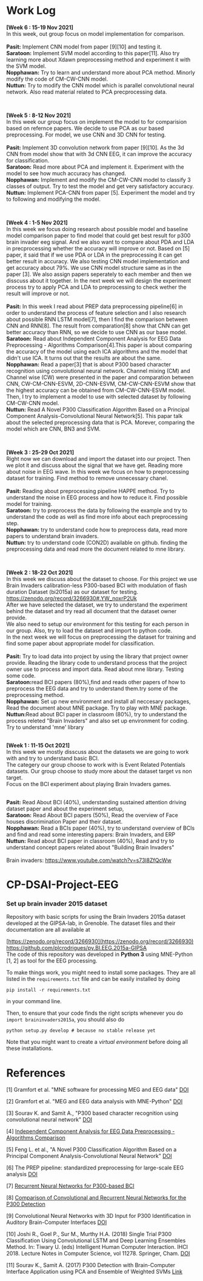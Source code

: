 
# Work Log

<b> [Week 6 : 15-19 Nov 2021]</b> <br>
In this week, out group focus on model implementation for comparison.
<br> <br>
<b>Pasit:</b> Implement CNN model from paper [9][10] and testing it. <br>
<b>Saratoon:</b> Implement SVM model according to this paper[11]. Also try learning more about Xdawn preprocessing method and experiment it with the SVM model. <br>
<b>Nopphawan:</b> Try to learn and understand more about PCA method. Minorly modify the code of CM-CW-CNN model. <br>
<b>Nuttun:</b> Try to modify the CNN model which is parallel convolutional neural network. Also read material related to PCA precprocessing data.  <br>

<br>

<b> [Week 5 : 8-12 Nov 2021]</b> <br>
In this week our group focus on implement the model to for comparision based on refernce papers. We decide to use PCA as our based preprocessing. For model, we use CNN and 3D CNN for testing.<br> <br>
<b>Pasit:</b> Implement 3D convolution network from paper [9][10]. As the 3d CNN from model show that with 3d CNN EEG, it can improve the accuracy for classification.<br>
<b>Saratoon:</b>  Read more about PCA and implement it. Experiment with the model to see how much accuracy has changed.<br>
<b>Nopphawan:</b> Implement and modify the CM-CW-CNN model to classify 3 classes of output. Try to test the model and get very satisfactory accuracy. <br>
<b>Nuttun:</b> Implement PCA-CNN from paper [5]. Experiment the model and try to following and modifying the model.  <br>

<br>

<b> [Week 4 : 1-5 Nov 2021]</b> <br>
In this week we focus doing research about possible model and baseline model comparison paper to find model that could get best result for p300 brain invader eeg signal. And we also want to compare about PDA and LDA in precprocessing whether the accuracy will improve or not. Based on [5] paper, it said that if we use PDA or LDA in the preprocessing it can get better result in accuracy. We also testing CNN model implementation and get accuracy about 79%. We use CNN model structure same as in the paper [3]. We also assign papers seperately to each member and then we disscuss about it together. In the next week we will design the experiment process try to apply PCA and LDA to preprocessing to check wether the result will improve or not.<br> <br>
<b>Pasit:</b>  In this week I read about PREP data preprocessing pipeline[6] in order to understand the process of feature selection and I also research about possible RNN LSTM model[7], then I find the comparison between CNN and RNN[8]. The result from comparation[8] show that CNN can get better accuracy than RNN, so we decide to use CNN as our base model.<br>
<b>Saratoon:</b> Read about Independent Component Analysis for EEG Data
Preprocessing - Algorithms Comparison[4].This paper is about comparing the accuracy of the model using each ICA algorithms and the model that didn't use ICA. It turns out that the results are about the same. <br>
<b>Nopphawan:</b> Read a paper[3] that is about P300 based character recognition using convolutional neural network. Channel mixing (CM) and Channel wise (CW) were presented in the paper and comparation between CNN, CW-CM-CNN-ESVM, 2D-CNN-ESVM, CM-CW-CNN-ESVM show that the highest accuracy can be obtained from CM-CW-CNN-ESVM model. Then, I try to implement a model to use with selected dataset by following CM-CW-CNN model. <br>
<b>Nuttun:</b> Read A Novel P300 Classification Algorithm Based on a Principal Component Analysis-Convolutional Neural Network[5]. This papar talk about the selected preprocessing data that is PCA. Morever, comparing the model which are CNN, BN3 and SVM. <br>

<br>

<b> [Week 3 : 25-29 Oct 2021]</b> <br>
Right now we can download and import the dataset into our project. Then we plot it and discuss about the signal that we have get. Reading more about noise in EEG wave. In this week we focus on how to preprocessing dataset for training. Find method to remove unnecessary chanel. <br> <br>
<b>Pasit:</b> Reading about preprocessing pipeline HAPPE method. Try to understand the noise in EEG process and how to reduce it. Find possible model for training. <br>
<b>Saratoon:</b> try to preprocess the data by following the example and try to understand the code as well as find more info about each preprocessing step. <br>
<b>Nopphawan:</b> try to understand code how to preprocess data, read more papers to understand brain invaders. <br>
<b>Nuttun:</b> try to understand code (CON2D) available on github. finding the preprocessing data and read more the document related to mne library.<br>

<br>

<b> [Week 2 : 18-22 Oct 2021]</b> <br>
In this week we discuss about the dataset to choose. For this project we use Brain Invaders calibration-less P300-based BCI with modulation of flash duration Dataset (bi2015a) as our dataset for testing.<br> 
<a>https://zenodo.org/record/3266930#.YW_noxrP2Uk</a> <br>
After we have selected the dataset, we try to understand the experiment behind the dataset and try read all document that the dataset owner provide.<br>
We also need to setup our environment for this testing for each person in our group. Also, try to load the dataset and import to python code.<br>
In the next week we will focus on preprocessing the dataset for training and find some paper about appropriate model for classification.<br> <br>
<b>Pasit:</b> Try to load data into project by using the library that project owner provide. Reading the library code to understand process that the project owner use to process and import data. Read about mne library. Testing some code.<br>
<b>Saratoon:</b>read BCI papers (80%),find and reads other papers of how to preprocess the EEG data and try to understand them.try some of the preprocessing method. <br>
<b>Nopphawan:</b> Set up new environment and install all neccesary packages, Read the document about MNE package. Try to play with MNE package.<br>
<b>Nuttun:</b>Read about BCI paper in classroom (80%), try to understand the process releted "Brain Invaders" and also set up environment for coding. Try to understand 'mne' library<br>
<br>

<b> [Week 1 : 11-15 Oct 2021] </b> <br> 
In this week we mostly disscuss about the datasets we are going to work with and try to understand basic BCI. <br> 
The categery our group choose to work with is Event Related Potentials datasets. Our group choose to study more about the dataset target vs non target. <br>
Focus on the BCI experiment about playing Brain Invaders games. <br> <br>

<b>Pasit:</b> Read About BCI (40%), understanding sustained attention driving dataset paper and about the experiment setup,<br> 
<b>Saratoon:</b> Read About BCI papers (50%), Read the overview of Face houses discrimination Paper and their dataset.<br> 
<b>Nopphawan:</b> Read a BCIs paper (40%), try to understand overview of BCIs and find and read some interesting papers: Brain Invaders, and ERP <br> 
<b>Nuttun:</b> Read about BCI paper in classroom (40%), Read and try to understand concept papers related about "Building Brain Invaders"<br> 
<br>
Brain invaders: https://www.youtube.com/watch?v=s73l8ZfQcWw <br>

# CP-DSAI-Project-EEG
<h3> Set up brain invader 2015 dataset </h3>
Repository with basic scripts for using the Brain Invaders 2015a dataset developed at the GIPSA-lab, in Grenoble. The dataset files and their documentation are all available at 

[https://zenodo.org/record/3266930](https://zenodo.org/record/3266930)<br>
https://github.com/plcrodrigues/py.BI.EEG.2015a-GIPSA<br>
The code of this repository was developed in **Python 3** using MNE-Python [1, 2] as tool for the EEG processing.

To make things work, you might need to install some packages. They are all listed in the `requirements.txt` file and can be easily installed by doing

```
pip install -r requirements.txt
```

in your command line. 

Then, to ensure that your code finds the right scripts whenever you do `import braininvaders2015a`, you should also do

```
python setup.py develop # because no stable release yet
```

Note that you might want to create a *virtual environment* before doing all these installations.

# References

[1] Gramfort et al. "MNE software for processing MEG and EEG data" [DOI](https://doi.org/10.1016/j.neuroimage.2013.10.027)

[2] Gramfort et al. "MEG and EEG data analysis with MNE-Python" [DOI](https://doi.org/10.3389/fnins.2013.00267)

[3] Sourav K. and Samit A., "P300 based character recognition using convolutional neural network" [DOI](https://doi.org/10.1016/j.bspc.2019.101645)

[4] [Independent Component Analysis for EEG Data Preprocessing - Algorithms Comparison](https://link.springer.com/content/pdf/10.1007%2F978-3-642-40925-7_11.pdf)

[5] Feng L. et al., "A Novel P300 Classification Algorithm Based on a Principal Component Analysis-Convolutional Neural Network" [DOI](https://doi.org/10.3390/app10041546)

[6] The PREP pipeline: standardized preprocessing for large-scale EEG analysis [DOI](https://doi.org/10.3389/fninf.2015.00016)

[7] [Recurrent Neural Networks for P300-based BCI](https://arxiv.org/pdf/1901.10798.pdf)

[8] [Comparison of Convolutional and Recurrent Neural Networks for the P300 Detection](https://www.scitepress.org/Papers/2021/102482/102482.pdf)

[9] Convolutional Neural Networks with 3D Input for P300 Identification in Auditory Brain-Computer Interfaces [DOI](https://doi.org/10.1155/2017/8163949)

[10] Joshi R., Goel P., Sur M., Murthy H.A. (2018) Single Trial P300 Classification Using Convolutional LSTM and Deep Learning Ensembles Method. In: Tiwary U. (eds) Intelligent Human Computer Interaction. IHCI 2018. Lecture Notes in Computer Science, vol 11278. Springer, Cham. [DOI](https://doi.org/10.1007/978-3-030-04021-5_1)

[11] Sourav K., Samit A. (2017) P300 Detection with Brain-Computer Interface Application using PCA and Ensemble of Weighted SVMs [Link](https://www.researchgate.net/profile/Sourav-Kundu-4/publication/319504119_P300_Detection_with_Brain-Computer_Interface_Application_Using_PCA_and_Ensemble_of_Weighted_SVMs/links/59db54ca0f7e9b2f587fe4a0/P300-Detection-with-Brain-Computer-Interface-Application-Using-PCA-and-Ensemble-of-Weighted-SVMs.pdf)